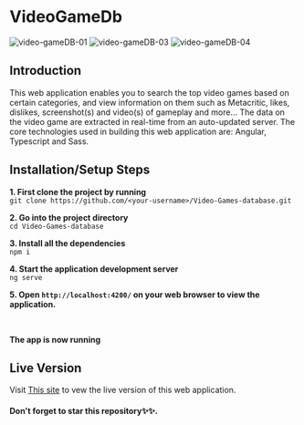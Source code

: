 # VideoGameDb

![video-gameDB-01](https://user-images.githubusercontent.com/76836006/165224972-3bce95ec-b38e-49c7-8890-e844d5206a55.JPG)
![video-gameDB-03](https://user-images.githubusercontent.com/76836006/165224991-78296e00-1ea4-4878-9032-6a25db813e75.JPG)
![video-gameDB-04](https://user-images.githubusercontent.com/76836006/165224997-1a6e24c1-8478-456c-8aeb-f70ded6ba5cf.JPG)

## Introduction
This web application enables you to search the top video games based on certain categories, and view information on them such as Metacritic, likes, dislikes, screenshot(s) and video(s) of gameplay and more... 
The data on the video game are extracted in real-time from an auto-updated server. 
The core technologies used in building this web application are: Angular, Typescript and Sass.


## Installation/Setup Steps 
**1. First clone the project by running** <br />
   ``` git clone https://github.com/<your-username>/Video-Games-database.git ```
<br />

**2. Go into the project directory**  <br />
   ``` cd Video-Games-database ``` 
   <br />
   
**3. Install all the dependencies** <br />
    ``` npm i ``` 
    <br />
    
**4. Start the application development server**<br />
    ``` ng serve ```
    <br />
    
**5. Open `http://localhost:4200/` on your web browser to view the application.**<br />

<br /> 


**The app is now running**
<br />

## Live Version
Visit [This site](https://video-games-db.vercel.app) to vew the live version of this web application.
<br />

#### Don't forget to star this repository✨✨.
